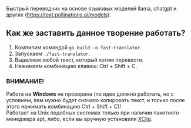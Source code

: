 Быстрый переводчик на основе языковых моделей llama, chatgpt и других (https://text.pollinations.ai/models).

## Как же заставить данное творение работать?
1. Компилим командой ``go build -o fast-translator``.
2. Запускаем ``./fast-translator``.
3. Выделяем любой текст, который хотим перевести.
4. Нажимаем комбинацию клавиш: Ctrl + Shift + C.

### ВНИМАНИЕ!
Работа на **Windows** не проверена (по идее должно работать, но с условием, вам нужно будет сначало копировать текст, и только после этого нажимать комбинацию Ctrl + Shift + C)!
<br>
Работает на Unix подобных системах только при наличии пакетного менеджера apt, либо, если вы вручную установили [XClip](https://github.com/astrand/xclip).
